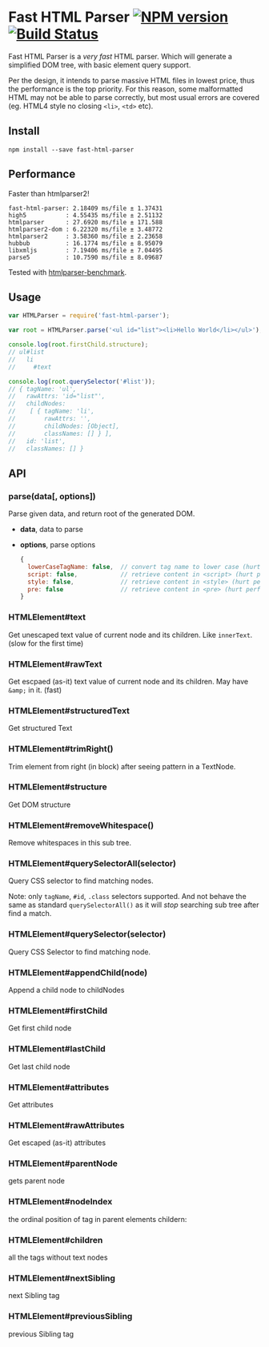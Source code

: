 # Fast HTML Parser [![NPM version](https://badge.fury.io/js/fast-html-parser.png)](http://badge.fury.io/js/fast-html-parser) [![Build Status](https://travis-ci.org/ashi009/node-fast-html-parser.svg?branch=master)](https://travis-ci.org/ashi009/node-fast-html-parser)

Fast HTML Parser is a _very fast_ HTML parser. Which will generate a simplified
DOM tree, with basic element query support.

Per the design, it intends to parse massive HTML files in lowest price, thus the
performance is the top priority.  For this reason, some malformatted HTML may not
be able to parse correctly, but most usual errors are covered (eg. HTML4 style
no closing `<li>`, `<td>` etc).

## Install

```shell
npm install --save fast-html-parser
```

## Performance

Faster than htmlparser2!

```shell
fast-html-parser: 2.18409 ms/file ± 1.37431
high5           : 4.55435 ms/file ± 2.51132
htmlparser      : 27.6920 ms/file ± 171.588
htmlparser2-dom : 6.22320 ms/file ± 3.48772
htmlparser2     : 3.58360 ms/file ± 2.23658
hubbub          : 16.1774 ms/file ± 8.95079
libxmljs        : 7.19406 ms/file ± 7.04495
parse5          : 10.7590 ms/file ± 8.09687
```

Tested with [htmlparser-benchmark](https://github.com/AndreasMadsen/htmlparser-benchmark).

## Usage

```js
var HTMLParser = require('fast-html-parser');

var root = HTMLParser.parse('<ul id="list"><li>Hello World</li></ul>');

console.log(root.firstChild.structure);
// ul#list
//   li
//     #text

console.log(root.querySelector('#list'));
// { tagName: 'ul',
//   rawAttrs: 'id="list"',
//   childNodes:
//    [ { tagName: 'li',
//        rawAttrs: '',
//        childNodes: [Object],
//        classNames: [] } ],
//   id: 'list',
//   classNames: [] }
```

## API

### parse(data[, options])

Parse given data, and return root of the generated DOM.

- **data**, data to parse
- **options**, parse options

  ```js
  {
    lowerCaseTagName: false,  // convert tag name to lower case (hurt performance heavily)
    script: false,            // retrieve content in <script> (hurt performance slightly)
    style: false,             // retrieve content in <style> (hurt performance slightly)
    pre: false                // retrieve content in <pre> (hurt performance slightly)
  }
  ```

### HTMLElement#text

Get unescaped text value of current node and its children. Like `innerText`.
(slow for the first time)

### HTMLElement#rawText

Get escpaed (as-it) text value of current node and its children. May have
`&amp;` in it. (fast)

### HTMLElement#structuredText

Get structured Text

### HTMLElement#trimRight()

Trim element from right (in block) after seeing pattern in a TextNode.

### HTMLElement#structure

Get DOM structure

### HTMLElement#removeWhitespace()

Remove whitespaces in this sub tree.

### HTMLElement#querySelectorAll(selector)

Query CSS selector to find matching nodes.

Note: only `tagName`, `#id`, `.class` selectors supported. And not behave the
same as standard `querySelectorAll()` as it will _stop_ searching sub tree after
find a match.

### HTMLElement#querySelector(selector)

Query CSS Selector to find matching node.

### HTMLElement#appendChild(node)

Append a child node to childNodes

### HTMLElement#firstChild

Get first child node

### HTMLElement#lastChild

Get last child node

### HTMLElement#attributes

Get attributes

### HTMLElement#rawAttributes

Get escaped (as-it) attributes

### HTMLElement#parentNode

gets parent node


### HTMLElement#nodeIndex

the ordinal position of tag in parent elements childern:

### HTMLElement#children

all the tags without text nodes

### HTMLElement#nextSibling

next Sibling tag

### HTMLElement#previousSibling

previous Sibling  tag

